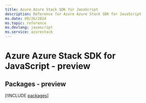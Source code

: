 ```yaml
---
title: Azure Azure Stack SDK for JavaScript
description: Reference for Azure Azure Stack SDK for JavaScript
ms.date: 09/26/2024
ms.topic: reference
ms.devlang: javascript
ms.service: azurestack
---
```

# Azure Azure Stack SDK for JavaScript - preview
## Packages - preview
[!INCLUDE [packages](azure-stack-index.md)]